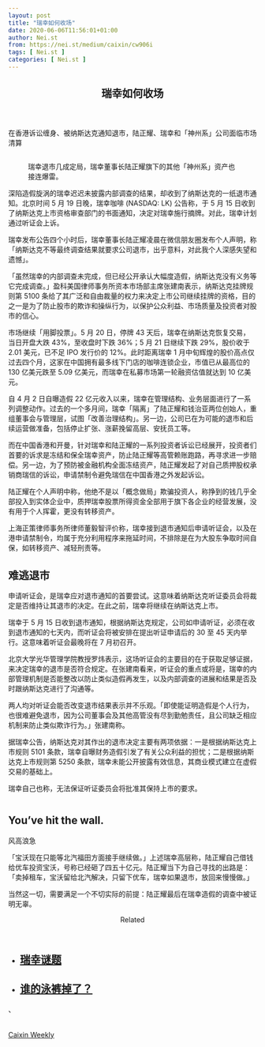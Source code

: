 ```yaml
---
layout: post
title: "瑞幸如何收场"
date: 2020-06-06T11:56:01+01:00
author: Nei.st
from: https://nei.st/medium/caixin/cw906i
tags: [ Nei.st ]
categories: [ Nei.st ]
---
```


<article class="post-20453 post type-post status-publish format-standard hentry category-caixin" id="post-20453"> <header class="page-header medium Archives"><div class="page-header__image"></div><div class="page-header__content"><h1 class="page-title text-align-center">瑞幸如何收场</h1></div> </header><div class="entry-content aesop-entry-content" id="post-20453-content"><link as="font" crossorigin="anonymous" href="//cdn.jsdelivr.net/gh/0nd1jyU39XQ/_/glyph/font-face/0uIzqoZjSuJfvSBnvgXTcApMtcVhMcpr.woff" rel="preload" type="font/woff"/><link as="font" crossorigin="anonymous" href="//cdn.jsdelivr.net/gh/0nd1jyU39XQ/_/glyph/font-face/1sTnSLZWDKucPX6SAk.woff" rel="preload" type="font/woff"/><p class="blog-post__description">在香港诉讼缠身、被纳斯达克通知退市，陆正耀、瑞幸和「神州系」公司面临市场清算</p><span id="more-20453"></span><div class="container img"><div class="aspectRatioPlaceholder"><div class="progressiveMedia" data-height="533" data-width="800"> <img alt="" class="progressiveMedia-image" data-src="https://cdn.jsdelivr.net/gh/0nd1jyU39XQ/_/img/1/1590209131498928.jpg" src="https://cdn.jsdelivr.net/gh/0nd1jyU39XQ/_/img/1/1590209131498928.jpg"/></div></div><div class="aesop-image-component"> <figure class="aesop-image-component-image aesop-component-align-center aesop-image-component-caption-left"> <figcaption class="aesop-image-component-caption"><p class="aesop-cap-description">瑞幸退市几成定局，瑞幸董事长陆正耀旗下的其他「神州系」资产也接连爆雷。</p> </figcaption> </figure></div></div><p>深陷造假旋涡的瑞幸迟迟未披露内部调查的结果，却收到了纳斯达克的一纸退市通知。北京时间 5 月 19 日晚，瑞幸咖啡 (NASDAQ: LK) 公告称，于 5 月 15 日收到了纳斯达克上市资格审查部门的书面通知，决定对瑞幸施行摘牌。对此，瑞幸计划通过听证会上诉。</p><p>瑞幸发布公告四个小时后，瑞幸董事长陆正耀凌晨在微信朋友圈发布个人声明，称「纳斯达克不等最终调查结果就要求公司退市，出乎意料，对此我个人深感失望和遗憾」。</p><p>「虽然瑞幸的内部调查未完成，但已经公开承认大幅度造假，纳斯达克没有义务等它完成调查。」盈科美国律师事务所资本市场部主席张建南表示，纳斯达克挂牌规则第 5100 条给了其广泛和自由裁量的权力来决定上市公司继续挂牌的资格，目的之一是为了防止股市的欺诈和操纵行为，以保护公众利益、市场质量及投资者对股市的信心。</p><p>市场继续「用脚投票」。5 月 20 日，停牌 43 天后，瑞幸在纳斯达克恢复交易，当日开盘大跌 43%，至收盘时下跌 36%；5 月 21 日继续下跌 29%，股价收于 2.01 美元，已不足 IPO 发行价的 12%。此时距离瑞幸 1 月中旬辉煌的股价高点仅过去四个月，这家在中国拥有最多线下门店的咖啡连锁企业，市值已从最高位的 130 亿美元跌至 5.09 亿美元，而瑞幸在私募市场第一轮融资估值就达到 10 亿美元。</p><p>自 4 月 2 日自曝造假 22 亿元收入以来，瑞幸在管理结构、业务层面进行了一系列调整动作。过去的一个多月间，瑞幸「隔离」了陆正耀和钱治亚两位创始人，重组董事会与管理层，试图「改善治理结构」。另一边，公司已在为可能的退市和后续运营做准备，包括停止扩张、涨薪挽留高层、安抚员工等。</p><div class="code-block code-block-1" style="margin: 8px 0; clear: both;"><div class="container ads_KbHEVhh8Rw"><div class="card card--blog post-sidebar"><div class="card-body"><div class="logo_ngcontent-kty-0"> </div><div class="iframe-blocker U6XAMK63Vh00WqvF2BacIQ"><div class="background-h60B"> </div><div class="WumZiPCS4MeMw4pxQ"> </div></div></div><div class="card-footer"><div class="card-footer-wrapper" layout="row bottom-left"></div></div></div></div></div><p>而在中国香港和开曼，针对瑞幸和陆正耀的一系列投资者诉讼已经展开，投资者们首要的诉求是冻结和保全瑞幸资产，防止陆正耀等高管赖账跑路，再寻求进一步赔偿。另一边，为了预防被金融机构全面冻结资产，陆正耀发起了对自己质押股权承销商瑞信的诉讼，申请禁制令避免瑞信在中国香港之外发起诉讼。</p><p>陆正耀在个人声明中称，他绝不是以「概念做局」欺骗投资人，称挣到的钱几乎全部投入到实体企业中，质押瑞幸股票所得资金全部用于旗下各企业的经营发展，没有用于个人挥霍，更没有转移资产。</p><p>上海正策律师事务所律师董毅智评价称，瑞幸接到退市通知后申请听证会，以及在港申请禁制令，均属于充分利用程序来拖延时间，不排除是在为大股东争取时间自保，如转移资产、减轻刑责等。</p><h2>难逃退市</h2><p>申请听证会，是瑞幸应对退市通知的首要尝试。这意味着纳斯达克听证委员会将裁定是否维持让其退市的决定。在此之前，瑞幸将继续在纳斯达克上市。</p><p>瑞幸于 5 月 15 日收到退市通知，根据纳斯达克规定，公司如申请听证，必须在收到退市通知的七天内，而听证会将被安排在提出听证申请后的 30 至 45 天内举行。这意味着听证会最晚将在 7 月初召开。</p><p>北京大学光华管理学院教授罗炜表示，这场听证会的主要目的在于获取足够证据，来决定瑞幸的退市是否符合规定。在张建南看来，听证会的重点或将是，瑞幸的内部管理机制是否能整改以防止类似造假再发生，以及内部调查的进展和结果是否及时跟纳斯达克进行了沟通等。</p><div class="code-block code-block-1" style="margin: 8px 0; clear: both;"><div class="container ads_KbHEVhh8Rw"><div class="card card--blog post-sidebar"><div class="card-body"><div class="logo_ngcontent-kty-0"> </div><div class="iframe-blocker U6XAMK63Vh00WqvF2BacIQ"><div class="background-h60B"> </div><div class="WumZiPCS4MeMw4pxQ"> </div></div></div><div class="card-footer"><div class="card-footer-wrapper" layout="row bottom-left"></div></div></div></div></div><p>两人均对听证会能否改变退市结果表示并不乐观。「即使能证明造假是个人行为，也很难避免退市，因为公司董事会及其他高管没有尽到勤勉责任，且公司缺乏相应机制来防止类似欺诈行为。」张建南称。</p><p>据瑞幸公告，纳斯达克对其作出的退市决定主要有两项依据：一是根据纳斯达克上市规则 5101 条款，瑞幸自曝财务造假引发了有关公众利益的担忧；二是根据纳斯达克上市规则第 5250 条款，瑞幸未能公开披露有效信息，其商业模式建立在虚假交易的基础上。</p><p>瑞幸自己也称，无法保证听证委员会将批准其保持上市的要求。</p><div class="aesop-content-comp-wrap aesop-content-comp-columns-1" id="aesop-content-component"><div class="container img gfw edge"><div class="BarrierFailsafe__fullBarrier___2bFWd"><div class="aspectRatioPlaceholder nykpaywall"><div class="progressiveMedia" data-height="880" data-width="1040"> <img alt="" class="progressiveMedia-image lazyload" data-src="https://cdn.jsdelivr.net/gh/0nd1jyU39XQ/_/img/1/full-desktop@2x.png" src="https://cdn.jsdelivr.net/gh/0nd1jyU39XQ/_/img/1/full-desktop@2x.png"/></div></div><h1 class="BarrierFailsafe__header___1VGQh">You’ve hit the wall.</h1><div class="BarrierFailsafe__body___2hQxl">风高浪急 <a class="wdAUwEkxSXQjBoQ" href="https://nei.st/medium/j2c6srlbezlceyrdintsxq" rel="noopener noreferrer nofollow" target="_blank"><span class="svgIcon svgIcon--questionMark svgIcon--19px"></span></a></div></div></div></div><p>「宝沃现在只能等北汽福田方面接手继续做。」上述瑞幸高层称，陆正耀自己借钱给优车投资宝沃，号称已经砸了四五十亿元。陆正耀当下为自己寻找的出路是：「卖掉租车，宝沃留给北汽解决，只留下优车，瑞幸如果退市，放回来慢慢做。」</p><p>当然这一切，需要满足一个不切实际的前提：陆正耀最后在瑞幸造假的调查中被证明无辜。</p><section class="jsx-1092709871 collection"><header class="jsx-1092709871 container"><span class="jsx-65431776 text-icon text-right size-md spacing-xxtight weight-medium"><span class="jsx-65431776 text"><span class="jsx-1092709871">Related</span></span></span></header><ul class="jsx-1092709871 collection-list"><li class="jsx-1092709871"><section class="jsx-2013367371 container"><div class="jsx-2013367371 content no-cover type-collection"><div class="jsx-2013367371 left"> <a class="jsx-2013367371" href="https://nei.st/medium/caixin/cw901a"><h2 class="jsx-2996311878 sidebar">瑞幸谜题</h2> </a></div></div></section></li><li class="jsx-1092709871"><section class="jsx-2013367371 container"><div class="jsx-2013367371 content no-cover type-collection"><div class="jsx-2013367371 left"> <a class="jsx-2013367371" href="https://nei.st/medium/economist/whos-lost-their-trunks"><h2 class="jsx-2996311878 sidebar">谁的泳裤掉了？</h2> </a></div></div></section></li></ul></section><div class="container qyoLgsBMfk2RyP6PZqEQUQ"><div class="TA9FsqtAclEQEnnC"><a class="q9pBoz6iftkg" href="https://nei.st/medium/caixin?source=cw906"><div class="ISq0AssRMiRdK46s31e1tA"><div class="VBC0sS11TRzyNj7ur4DqLQ"></div></div></a></div></div>、<div class="code-block code-block-2" style="margin: 8px 0; clear: both;"> <br/><div class="container ads_KbHEVhh8Rw"><div class="card card--blog post-sidebar"><div class="card-body"><div class="logo_ngcontent-kty-0"> </div><div class="iframe-blocker U6XAMK63Vh00WqvF2BacIQ"><div class="background-h60B"> </div><div class="WumZiPCS4MeMw4pxQ"> </div></div></div><div class="card-footer"><div class="card-footer-wrapper" layout="row bottom-left"></div></div></div></div></div></div> <footer class="entry-footer"><div class="categories icon-link"><a href="https://nei.st/category/medium/caixin" rel="category tag">Caixin Weekly</a></div> </footer></article>
